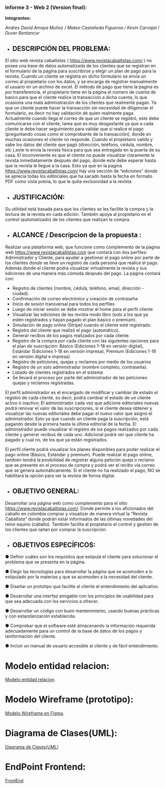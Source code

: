 ### Informe 3 - Web 2 (Version final):

**Integrantes:**

*Andres David Amaya Muñoz / Mateo Castañeda Figueroa / Kevin Carvajal / Duver Bentancur*


* ## DESCRIPCIÓN DEL PROBLEMA:

El sitio web revista caballistas ( https://www.revistacaballistas.com/ ) no posee una
base de datos automatizada de los clientes que se registran en el formulario de la
página para suscribirse y elegir un plan de pago para la revista. Cuando un cliente se
registra en dicho formulario se envía un correo al propietario con los datos, y se
encarga de registrar manualmente el usuario en un archivo de excel.
El método de pago que tiene la pagina es por transferencia, el propietario tiene en la
página el número de cuenta de banco para que el cliente realice la transacción a dicha
cuenta, lo que ocasiona una mala administración de los clientes que realmente pagan.
Ya que un cliente puede hacer la transacción sin necesidad de diligenciar el formulario,
es decir no hay validación de quien realmente paga.
Actualmente cuando llega el correo de que un cliente se registró, este debe
comunicarse con el cliente, tarea que es muy desgastante ya que a cada cliente le
debe hacer seguimiento para validar que si realice el pago (preguntando cosas como
el comprobante de la transacción), donde en muchas ocasiones el cliente no responde.
Cuando el propietario valida y sabe los datos del cliente que pagó (dirección, teléfono,
cédula, nombre, etc ),este le envía la revista física para que sea entregada en la puerta
de su casa. El inconveniente es que el cliente no puede visualizar claramente la revista
inmediatamente después del pago, donde este debe esperar hasta que la revista le
llegue a la casa.
Esto ya que en la pagina https://www.revistacaballistas.com/ hay una sección
de “ediciones” donde se aprecia todas los editoriales que ha sacado hasta la fecha en
formato PDF como vista previa, lo que le quita exclusividad a la revista.

* ## JUSTIFICACIÓN:


Su utilidad está basada para que los clientes se les facilite la compra y la lectura de la revista en cada edición. 
También apoya al propietario en el control (automatizado) de los clientes que realizan la compra.


* ## ALCANCE / Descripcion de la propuesta :

Realizar una plataforma web, que funcione como complemento de la pagina web https://www.revistacaballistas.com que contará con dos perfiles: Administrador y Cliente, para 
ayudar a gestionar el pago online por parte de los clientes donde se lleve un registro de cada persona que realice el pago. Además donde el cliente podrá visualizar 
virtualmente la revista y sus ediciones de una manera más cómoda después del pago. 
La página contará con:

- Registro de clientes (nombre, cédula, teléfono, email, dirección - ciudad).
- Confirmación de correo electrónico y creación de contraseña
- Inicio de sesión transversal para todos los perfiles
- Luego de iniciar sesión se debe mostrar el home para el perfil cliente
- Visualizar las ediciones de las revista modo libro (solo a los que ya estén registrados y hayan pagado el plan básico o premium).
- Simulación de pago online (Stripe) cuando el cliente esté registrado.
- Registro del cliente que realizó el pago (automático).
- Generar recibos de los pagos realizados por cada cliente.
- Registro de la compra por cada cliente con las siguientes opciones para el plan de suscripción: Básico (Ediciones 1-18 en versión digital), 
Estándar (Ediciones 1-18 en versión impresa), Premium (Ediciones 1-18 en versión digital e impresa)
- Registro de peticiones, quejas y reclamos por medio de los usuarios
- Registro de un solo administrador (nombre completo, contraseña).
- Listado de clientes registrados en el sistema
- Se llevará el proceso por parte del administrador de las peticiones quejas y reclamos registradas.

El perfil administrador es el encargado de modificar y cambiar de estado el registro de cada cliente, es decir, podrá cambiar el estado de un cliente activo ó inactivo; 
El administrador cada vez que adicione editoriales nuevas podrá renovar el valor de las suscripciones, si el cliente desea obtener y visualizar las nuevas editoriales 
debe pagar el nuevo valor que asignó el administrador. Esto ya que cuando un cliente paga la suscripción, está pagando desde la primera hasta la última editorial de la fecha. El administrador puede visualizar el registro de los pagos realizados por cada cliente y generar recibos de cada uno. Adicional podrá ver que cliente ha pagado y cual no, de los que ya están registrados.

El perfil cliente podrá visualizar los planes disponibles para poder realizar el pago online (Básico, Estándar y premium). Puede realizar el pago online, 
también tendrá la posibilidad de registrar alguna petición queja o reclamo que se presente en el proceso de compra y podrá ver el recibo vía correo que se 
genera automáticamente. Si el cliente no ha realizado el pago, NO se habilitará la opción para ver la revista de forma digital.


* ## OBJETIVO GENERAL:

Desarrollar una página web como complemento para el sitio https://www.revistacaballistas.com/.
Donde permite a los aficionados del caballo en colombia comprar y visualizar de
manera virtual la “Revista Caballista” donde podrán estar informados de las últimas
novedades del reino equino (caballo). También facilita al propietario el control y gestión de los clientes que optan por comprar
la suscripción.

* ## OBJETIVOS ESPECÍFICOS:

● Definir cuáles son los requisitos que estipula el cliente para solucionar el problema que se presenta en la página.

● Elegir las tecnologías para desarrollar la página que se acomoden a lo estipulado por la materias y que se acomoden a la 
necesidad del cliente.

● Diseñar un prototipo que facilite al cliente el entendimiento del aplicativo.

● Desarrollar una interfaz amigable con los principios de usabilidad para que sea adecuada con los servicios a ofrecer.

● Desarrollar un código con buen mantenimiento, usando buenas prácticas y con estandarización establecida.

● Comprobar que el software esté almacenando la información requerida adecuadamente para un control de la base de datos de 
los pagos y lainformación del cliente.

● Incluir un manual de usuario accesible al cliente y de fácil entendimiento.


# Modelo entidad relacion:

[Modelo entidad relacion](https://raw.githubusercontent.com/Andres2020-CESW2/CESW2/informe_dos/Modelo_ER.PNG).

# Modelo Wireframe (prototipo):

[Modelo Wireframe en Figma](https://www.figma.com/file/o6kKWvFzo36c6IBNFLV6uS/REVISTA-CABALLISTAS---PROTOTIPO?node-id=0%3A1).

# Diagrama de Clases(UML):

[Diagrama de Clases(UML)](https://raw.githubusercontent.com/Andres2020-CESW2/CESW2/informe_dos/Diagrama_UML.png)

# EndPoint Frontend: 

[FrontEnd](https://revistacaballistas.vercel.app/)



